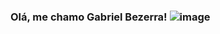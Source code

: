 ### Olá, me chamo Gabriel Bezerra! ![image](https://user-images.githubusercontent.com/91741704/159006761-c3a9ac5b-5c86-4afe-8cb2-4e7676751f70.png)

